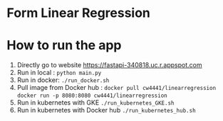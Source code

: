 # Form Linear Regression 


# How to run the app
1. Directly go to website https://fastapi-340818.uc.r.appspot.com
2. Run in local : `python main.py`
3. Run in docker: `./run_docker.sh`
4. Pull image from Docker hub : `docker pull cw4441/linearregression`  `docker run -p 8080:8080 cw4441/linearregression`
5. Run in kubernetes with GKE `./run_kubernetes_GKE.sh`
6. Run in kubernetes with Docker hub `./run_kubernetes_hub.sh`
